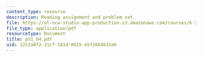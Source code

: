 ```yaml
---
content_type: resource
description: Reading assignment and problem set.
file: https://ol-ocw-studio-app-production.s3.amazonaws.com/courses/6-541j-speech-communication-spring-2004/12c2a0f231cf181d8615e5f2664631eb_ps1_04.pdf
file_type: application/pdf
resourcetype: Document
title: ps1_04.pdf
uid: 12c2a0f2-31cf-181d-8615-e5f2664631eb
---
```

